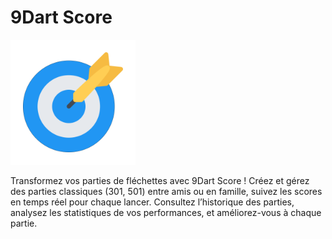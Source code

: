 # 9Dart Score

<img src="/assets//dart_nine_score_logo.png" alt="drawing" width="200" height="200"/>

Transformez vos parties de fléchettes avec 9Dart Score ! Créez et gérez des parties classiques (301, 501) entre amis ou en famille, suivez les scores en temps réel pour chaque lancer. Consultez l’historique des parties, analysez les statistiques de vos performances, et améliorez-vous à chaque partie.
